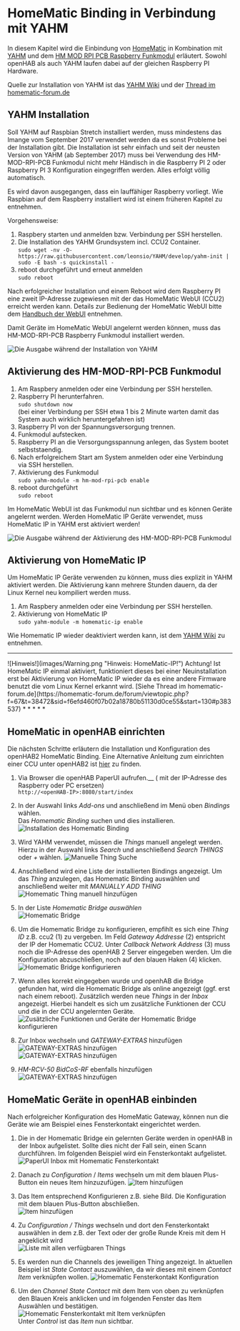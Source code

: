 HomeMatic Binding in Verbindung mit YAHM
========================================

In diesem Kapitel wird die Einbindung von [HomeMatic](http://www.homematic.com/ "HomeMatic Homepage") in Kombination mit [YAHM](https://github.com/leonsio/YAHM "YAHM Homepage") und dem [HM MOD RPI PCB Raspberry Funkmodul](https://www.elv.de/homematic-funkmodul-fuer-raspberry-pi-bausatz.html) erläutert.
Sowohl openHAB als auch YAHM laufen dabei auf der gleichen Raspberry PI Hardware.  

Quelle zur Installation von YAHM ist das [YAHM Wiki](https://github.com/leonsio/YAHM/wiki) und der [Thread im homematic-forum.de](https://homematic-forum.de/forum/viewtopic.php?f=67&t=38472&sid=f6efd460f07b02a18780b51130d0ce55&start=130)

YAHM Installation
-----------------

Soll YAHM auf Raspbian Stretch installiert werden, muss mindestens das Imange vom September 2017 verwendet werden da es sonst Probleme bei der Installation gibt.
Die Installation ist sehr einfach und seit der neusten Version von YAHM (ab September 2017) muss bei Verwendung des HM-MOD-RPI-PCB Funkmodul nicht mehr Händisch in die Raspberry PI 2 oder Raspberry PI 3 Konfiguration eingegriffen werden.
Alles erfolgt völlig automatisch.  

Es wird davon ausgegangen, dass ein lauffähiger Raspberry vorliegt. Wie Raspbian auf dem Raspberry installiert wird ist einem früheren Kapitel zu entnehmen.

Vorgehensweise:  
1. Raspbery starten und anmelden bzw. Verbindung per SSH herstellen.  
2. Die Installation des YAHM Grundsystem incl. CCU2 Container.  
   `sudo wget -nv -O- https://raw.githubusercontent.com/leonsio/YAHM/develop/yahm-init | sudo -E bash -s quickinstall -`  
3. reboot durchgeführt und erneut anmelden  
   `sudo reboot`  

Nach erfolgreicher Installation und einem Reboot wird dem Raspberry PI eine zweit IP-Adresse zugewiesen mit der das HomeMatic WebUI (CCU2) erreicht werden kann.
Details zur Bedienung der HomeMatic WebUI bitte dem [Handbuch der WebUI](http://www.homematic.com/Downloads/eq3/download%20bereich/handbuecher/HomeMatic_WebUI_Handbuch_eQ-3.pdf) entnehmen.  

Damit Geräte im HomeMatic WebUI angelernt werden können, muss das HM-MOD-RPI-PCB Raspberry Funkmodul installiert werden.

![Die Ausgabe während der Installation von YAHM](images/YAHM_install.png "Ausgabe während der Installation von YAHM")

	
Aktivierung des HM-MOD-RPI-PCB Funkmodul
----------------------------------------

1. Am Raspbery anmelden oder eine Verbindung per SSH herstellen.  
2. Raspberry PI herunterfahren.  
   `sudo shutdown now`  
   (bei einer Verbindung per SSH etwa 1 bis 2 Minute warten damit das System auch wirklich heruntergefahren ist)
3. Raspberry PI von der Spannungsversorgung trennen.  
4. Funkmodul aufstecken.  
5. Raspberry PI an die Versorgungsspannung anlegen, das System bootet selbststaendig.  
6. Nach erfolgreichem Start am System anmelden oder eine Verbindung via SSH herstellen.  
7. Aktivierung des Funkmodul  
   `sudo yahm-module -m hm-mod-rpi-pcb enable`  
8. reboot durchgeführt  
   `sudo reboot`  

Im HomeMatic WebUI ist das Funkmodul nun sichtbar und es können Geräte angelernt werden.
Werden HomeMatic IP Geräte verwendet, muss HomeMatic IP in YAHM erst aktiviert werden!  

![Die Ausgabe während der Aktivierung des HM-MOD-RPI-PCB Funkmodul](images/YAHM_enable_hm-mod-rpi-pcb.png "Ausgabe während der Aktivierung des HM-MOD-RPI-PCB Funkmodul")

Aktivierung von HomeMatic IP
----------------------------

Um HomeMatic IP Geräte verwenden zu können, muss dies explizit in YAHM aktiviert werden. Die Aktivierung kann mehrere Stunden dauern, da der Linux Kernel neu kompiliert werden muss.  

1. Am Raspbery anmelden oder eine Verbindung per SSH herstellen.  
2. Aktivierung von HomeMatic IP  
   `sudo yahm-module -m homematic-ip enable`  
	
Wie Homematic IP wieder deaktiviert werden kann, ist dem [YAHM Wiki](https://github.com/leonsio/YAHM/wiki) zu entnehmen.  

* * * * *
<tr>
<td> ![Hinweis!](images/Warning.png "Hinweis: HomeMatic-IP!") </td>
<td> Achtung! Ist HomeMatic IP einmal aktiviert, funktioniert dieses bei einer Neuinstallation erst bei Aktivierung von HomeMatic IP wieder da es eine andere Firmware benutzt die vom Linux Kernel erkannt wird. [Siehe Thread im homematic-forum.de](https://homematic-forum.de/forum/viewtopic.php?f=67&t=38472&sid=f6efd460f07b02a18780b51130d0ce55&start=130#p383537) </td>
</tr>
</table>
* * * * *


HomeMatic in openHAB einrichten
-------------------------------

Die nächsten Schritte erläutern die Installation und Konfiguration des openHAB2 HomeMatic Binding.
Eine Alternative Anleitung zum einrichten einer CCU unter openHAB2 ist [hier](http://onesmarthome.de/smart-home-openhab-2-homematic-ccu2-installation/) zu finden.


1. Via Browser die openHAB PaperUI aufrufen.__
   (<openHAB-IP> mit der IP-Adresse des Raspberry oder PC ersetzen)  
   `http://<openHAB-IP>:8080/start/index`

2. In der Auswahl links *Add-ons* und anschließend im Menü oben *Bindings* wählen.  
   Das *Homematic Binding* suchen und dies installieren.
   ![Installation des Homematic Binding](images/Binding_install_Homematic.png "Installation des Homematic Binding via PaperUI")

3. Wird YAHM verwendet, müssen die *Things* manuell angelegt werden. Hierzu in der Auswahl links *Search* und anschließend *Search THINGS* oder *+* wählen.
   ![Manuelle Thing Suche](images/PaperUI_Search.png "Manuelle Thing Suche")

4. Anschließend wird eine Liste der installierten Bindings angezeigt. Um das *Thing* anzulegen, das Homematic Binding auswählen und anschließend weiter mit *MANUALLY ADD THING*  
   ![Homematic Thing manuell hinzufügen](images/PaperUI_Add_Homematic_Thing_Manually.png "Homematic Thing manuell hinzufügen")

5. In der Liste *Homematic Bridge auswählen*  
   ![Homematic Bridge](images/PaperUI_Add_Homematic_Bridge.png "Homematic Bridge")

6. Um die Homematic Bridge zu konfigurieren, empfihlt es sich eine *Thing ID* z.B. ccu2 (1) zu vergeben. Im Feld *Gateway Addresse* (2) entspricht der IP der Homematic CCU2. Unter *Callback Network Address* (3) muss noch die IP-Adresse des openHAB 2 Server eingegeben werden. Um die Konfiguration abzuschließen, noch auf den blauen Haken (4) klicken.
   ![Homematic Bridge konfigurieren](images/PaperUI_Homematic_Thing_Setup.png "Homematic Bridge konfigurieren")

7. Wenn alles korrekt eingegeben wurde und openhAB die Bridge gefunden hat, wird die Homematic Bridge als online angezeigt (ggf. erst nach einem reboot). Zusätzlich werden neue *Things* in der *Inbox* angezeigt. Hierbei handelt es sich um zusätzliche Funktionen der CCU und die in der CCU angelernten Geräte.
   ![Zusätzliche Funktionen und Geräte der Homematic Bridge konfigurieren](images/PaperUI_Homematic_Thing_Devices.png "Zusätzliche Funktionen und Geräte der Homematic Bridge konfigurieren")
    
8. Zur Inbox wechseln und *GATEWAY-EXTRAS* hinzufügen  
   ![GATEWAY-EXTRAS hinzufügen](images/PaperUI_Homemeatic_Gateway-Extras.png "GATEWAY-EXTRAS hinzufügen")  
   ![GATEWAY-EXTRAS hinzufügen](images/PaperUI_Homematic_confirm_Gateway-Extras.png "GATEWAY-EXTRAS hinzufügen")  

9. *HM-RCV-50 BidCoS-RF* ebenfalls hinzufügen  
   ![GATEWAY-EXTRAS hinzufügen](images/PaperUI_Homematic_HM-RCV-50_BidCoS-RF.png "GATEWAY-EXTRAS hinzufügen")  


HomeMatic Geräte in openHAB einbinden
-------------------------------------

Nach erfolgreicher Konfiguration des HomeMatic Gateway, können nun die Geräte wie am Beispiel eines Fensterkontakt eingerichtet werden.

1. Die in der Homematic Bridge ein gelernten Geräte werden in openHAB in der Inbox aufgelistet. Sollte dies nicht der Fall sein, einen Scann durchführen.
Im folgenden Beispiel wird ein Fensterkontakt aufgelistet.  
   ![PaperUI Inbox mit Homematic Fensterkontakt](images/PaperUI_Homematic_Contact.png "PaperUI Inbox mit Homematic Fensterkontakt")  

2. Danach zu *Configuration* / *Items* wechseln um mit dem blauen Plus-Button ein neues Item hinzuzufügen.
   ![Item hinzufügen](images/PaperUI_Item_Add.png "Item hinzufügen")  
   
3. Das Item entsprechend Konfigurieren z.B. siehe Bild. Die Konfiguration mit dem blauen Plus-Button abschließen.  
   ![Item hinzufügen](images/PaperUI_Item_Setup.png "Item hinzufügen")  

4. Zu *Configuration / Things* wechseln und dort den Fensterkontakt auswählen in dem z.B. der Text oder der große Runde Kreis mit dem H angeklickt wird  
   ![Liste mit allen verfügbaren Things](images/PaperUI_Thing_List.png "Liste mit allen verfügbaren Things")  
   
5. Es werden nun die Channels des jeweiligen Thing angezeigt. In aktuellen Beispiel ist *State Contact* auszuwählen, da wir dieses mit einem *Contact Item* verknüpfen wollen.
   ![Homematic Fensterkontakt Konfiguration](images/PaperUI_Thing_Homematic_Contact.png "Homematic Fensterkontakt Konfiguration")  
   
6. Um den *Channel* *State Contact* mit dem Item von oben zu verknüpfen den Blauen Kreis anklicken und im folgenden Fenster das Item Auswählen und bestätigen.
   ![Homematic Fensterkontakt mit Item verknüpfen](images/PaperUI_Channel_Link.png "Homematic Fensterkontakt mit Item verknüpfen")  
Unter *Control* ist das *Item* nun sichtbar.
